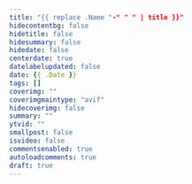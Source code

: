 ```yaml
---
title: "{{ replace .Name "-" " " | title }}"
hidecontentbg: false
hidetitle: false
hidesummary: false
hidedate: false
centerdate: true
datelabelupdated: false
date: {{ .Date }}
tags: []
coverimg: ""
coverimgmaintype: "avif"
hidecoverimg: false
summary: ""
ytvid: ""
smallpost: false
isvideo: false
commentsenabled: true
autoloadcomments: true
draft: true
---
```


